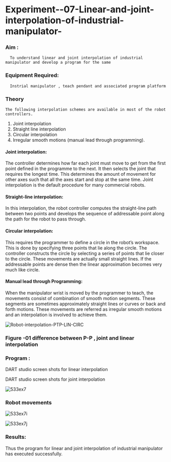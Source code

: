 # Experiment--07-Linear-and-joint-interpolation-of-industrial-manipulator-

### Aim :
      To understand linear and joint interpolation of industrial manipulator and develop a program for the same 
      
### Equipment Required: 
      Instrial manipulator , teach pendant and associated program platform 
      
### Theory 
    The following interpolation schemes are available in most of the robot controllers.
1. Joint interpolation
2. Straight line interpolation
3. Circular interpolation
4. Irregular smooth motions (manual lead through programming).
#### Joint interpolation: 
The controller determines how far each joint must move to get from the first point defined in the programme to the next. It then selects the joint that
requires the longest time. This determines the amount of movement for other axes such that all the axes start and stop at the same time. Joint interpolation is the default procedure for many commercial robots.

#### Straight-line interpolation: 
In this interpolation, the robot controller computes the straight-line path between two points and develops the sequence of addressable point along the path for the robot to pass through.

#### Circular interpolation: 
This requires the programmer to define a circle in the
robot’s workspace. This is done by specifying three points that lie along the circle. The controller constructs the circle by selecting a series of points that lie closer to the circle. These movements are actually small straight lines. If the addressable points are dense then the linear approximation becomes very much like circle.


#### Manual lead through Programming: 
When the manipulator wrist is moved by the programmer to teach, the movements consist of combination of smooth motion segments. These segments are sometimes approximately straight lines or curves or back and forth motions. These movements are referred as irregular smooth motions and an interpolation is involved to achieve them.




![Robot-interpolation-PTP-LIN-CIRC](https://user-images.githubusercontent.com/36288975/201615171-d0886aaa-8220-4b0c-8a1d-3d8a5c69c76a.png)

### Figure -01 difference between P-P , joint and linear interpolation 


### Program : 
DART studio screen shots for linear interpolation 









DART studio screen shots for joint interpolation 


![533ex7](https://github.com/Dharshini-DS/Experiment--07-Linear-and-joint-interpolation-of-industrial-manipulator-/assets/93427345/a0fc672e-4f2a-4006-996a-7a34bf6342e5)





### Robot movements 






![533ex7i](https://github.com/Dharshini-DS/Experiment--07-Linear-and-joint-interpolation-of-industrial-manipulator-/assets/93427345/30102421-2d01-4f14-8afb-80f6987c981c)



![533ex7j](https://github.com/Dharshini-DS/Experiment--07-Linear-and-joint-interpolation-of-industrial-manipulator-/assets/93427345/ceea4894-ae28-4609-bb53-b30fc30d5e1e)









### Results:  

Thus the program for linear and joint interpolation of industrial manipulator has executed successfully.
